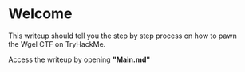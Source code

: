 # Welcome

This writeup should tell you the step by step process on how to pawn  
the Wgel CTF on TryHackMe.

Access the writeup by opening **"Main.md"**
